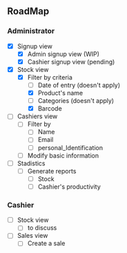 ## RoadMap

### Administrator 

- [x] Signup view 
  - [x] Admin signup view (WIP)
  - [x] Cashier signup view (pending)
- [x] Stock view
  - [x] Filter by criteria
    - [ ] Date of entry (doesn't apply)
    - [x] Product's name
    - [ ] Categories (doesn't apply)
    - [x] Barcode
- [ ] Cashiers view
  - [ ] Filter by
    - [ ] Name
    - [ ] Email
    - [ ] personal_Identification
  - [ ] Modify basic information
- [ ] Stadistics
  - [ ] Generate reports
    - [ ] Stock
    - [ ] Cashier's productivity

### Cashier

- [ ] Stock view
  - [ ] to discuss
- [ ] Sales view
  - [ ] Create a sale
